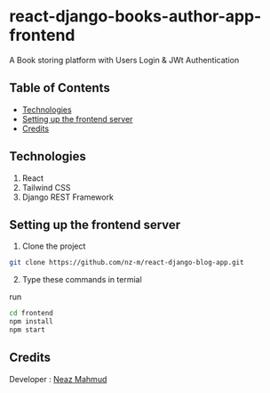 # react-django-books-author-app-frontend

A Book storing platform with Users Login & JWt Authentication

## Table of Contents

- [Technologies](#Technologies)
- [Setting up the frontend server](#Setting-up-the-frontend-server)
- [Credits](#credits)

## Technologies

1. React
2. Tailwind CSS
3. Django REST Framework

## Setting up the frontend server

1. Clone the project

```bash
git clone https://github.com/nz-m/react-django-blog-app.git
```

2. Type these commands in termial

run

```bash
cd frontend
npm install
npm start
```

## Credits

Developer : [Neaz Mahmud](https://github.com/maziic)
